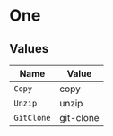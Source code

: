 # One


## Values

| Name       | Value      |
| ---------- | ---------- |
| `Copy`     | copy       |
| `Unzip`    | unzip      |
| `GitClone` | git-clone  |